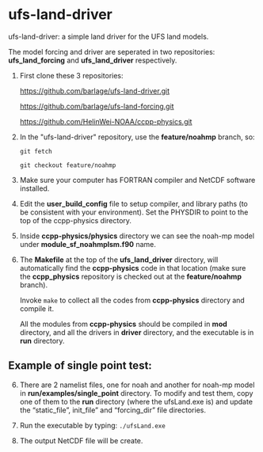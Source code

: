 # ufs-land-driver

ufs-land-driver: a simple land driver for the UFS land models.

The model forcing and driver are seperated in two repositories: **ufs_land_forcing** and **ufs_land_driver** respectively.

1) First clone these 3 repositories: 

    https://github.com/barlage/ufs-land-driver.git

    https://github.com/barlage/ufs-land-forcing.git

    https://github.com/HelinWei-NOAA/ccpp-physics.git

2) In the "ufs-land-driver" repository, use the **feature/noahmp** branch, so: 

    `git fetch`

    `git checkout feature/noahmp`

3) Make sure your computer has FORTRAN compiler and NetCDF software installed.

4) Edit the **user_build_config** file to setup compiler, and library paths (to be consistent with your environment). Set the PHYSDIR to point to the top of the ccpp-physics directory.

5) Inside **ccpp-physics/physics** directory we can see the noah-mp model under **module_sf_noahmplsm.f90** name. 
6) The **Makefile** at the top of the **ufs_land_driver** directory, will automatically find the **ccpp-physics** code in that location (make sure the **ccpp_physics** repository is checked out at the **feature/noahmp** branch). 

    Invoke `make` to collect all the codes from **ccpp-physics** directory and compile it. 
 
    All the modules from **ccpp-physics** should be compiled in **mod** directory, and all the drivers in **driver** directory, and the executable is in **run** directory.

## Example of single point test:
6) There are 2 namelist files, one for noah and another for noah-mp model in **run/examples/single_point** directory. To modify and test them, copy one of them to the **run** directory (where the ufsLand.exe is) and update   the “static_file”, init_file” and “forcing_dir” file directories.

7) Run the executable by typing: `./ufsLand.exe`

7) The output NetCDF file will be create. 
